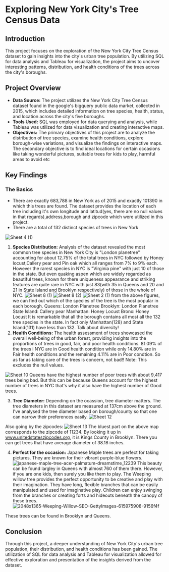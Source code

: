 # Exploring New York City's Tree Census Data

## Introduction

This project focuses on the exploration of the New York City Tree Census dataset to gain insights into the city's urban tree population. By utilizing SQL for data analysis and Tableau for visualization, the project aims to uncover interesting patterns, distribution, and health conditions of the trees across the city's boroughs.

## Project Overview

- **Data Source:** The project utilizes the New York City Tree Census dataset found in the google's bigquery public data market, collected in 2015, which includes detailed information on tree species, health, status, and location across the city's five boroughs.
- **Tools Used:** SQL was employed for data querying and analysis, while Tableau was utilized for data visualization and creating interactive maps.
- **Objectives:** The primary objectives of this project are to analyze the distribution of tree species, examine health conditions, explore borough-wise variations, and visualize the findings on interactive maps. The secondary objective is to find ideal locations for certain occasions like taking wonderful pictures, suitable trees for kids to play, harmful areas to avoid etc

## Key Findings
### The Basics
- There are exactly 683,788 in New York as of 2015 and exactly 101390 in which this trees are found. The dataset provides the location of each tree including it's own longitude and latitud(yes, there are no null values in that regards),address,borough and zipcode which were utilized in this project.
- There are a total of 132 distinct species of trees in New York

![Sheet 4 (1)](https://github.com/abdool-sp/Data-Analyst-Portfolio/assets/31809061/79868e72-50d4-4e27-92d6-bc45033ee96c)



1. **Species Distribution:** Analysis of the dataset revealed the most common tree species in New York City is "London planetree" accounting for about 12.75% of the total trees in NYC followed by Honey locust,Callery pear and Pin oak which all ranges from 7% to 9% each. However the rarest species in NYC is "Virginia pine" with just 10 of those in the state. But even quaking aspen which are widely regarded as beautiful trees, known for there uniqueness appearance and striking features are quite rare in NYC with just 83(with 35 in Queens and 20 and 21 in State Island and Brooklyn respectively) of those in the whole of NYC.
![Sheet 8 (1)](https://github.com/abdool-sp/Data-Analyst-Portfolio/assets/31809061/dba9453b-264f-46ee-ab74-57c8b4662f2e)
![Sheet 8 (2)](https://github.com/abdool-sp/Data-Analyst-Portfolio/assets/31809061/12453b56-9747-48a0-b3d5-eca71b1bf5a3)
![Sheet 2 (1)](https://github.com/abdool-sp/Data-Analyst-Portfolio/assets/31809061/b7584f97-1c84-4363-8f3a-8bc5c8a58bab)
from the above figures, we can find out which of the species of the tree is the most popular in each borough.
Queens: London Planetree
Brooklyn: London Planetree
State Island: Callery pear
Manhattan: Honey Locust
Bronx: Honey Locust
 It is remarkable that all the borough contains all most all the 132 tree species in the state. In fact only Manhattan(128) and State Island(131) have less than 132. Talk about diversity!
2. **Health Conditions:** The health assessment of trees showcased the overall well-being of the urban forest, providing insights into the proportions of trees in good, fair, and poor health conditions. 81.09% of the trees i NYC are in Good health condition while only 14.80% are in Fair health conditions and the remaining 4.11% are in Poor condtion. So as far as taking care of the trees is concern, not bad!! Note: This excludes the null values.

![Sheet 10](https://github.com/abdool-sp/Data-Analyst-Portfolio/assets/31809061/b079be50-35a6-4e97-ae78-8ef698cbe62b)
Queens have the highest number of poor trees with about 9,417 trees being bad. But this can be because Queens account for the highest number of trees in NYC that's why it also have the highest number of Good trees. 

3. **Tree Diameter:** Depending on the ocassion, tree diameter matters. The tree diameters in this dataset are measured at 137cm above the ground. I've analysed the tree diameter based on borough/county so that one can narrow their preferences easily.
![Sheet 12](https://github.com/abdool-sp/Data-Analyst-Portfolio/assets/31809061/7780d2b1-b2cd-416a-9521-a97c7816410f)

Also going by the zipcodes:
![Sheet 13](https://github.com/abdool-sp/Data-Analyst-Portfolio/assets/31809061/e9f40732-df35-468b-a1a4-186b582e2c35)
The bluest part on the above map corresponds to the zipcode of 11234. By looking it up in www.unitedstateszipcodes.org, it is Kings County in Brooklyn. There you can get trees that have average diameter of 38.18 inches.  

4. **Perfect for the occasion:** Japanese Maple trees are perfect for taking pictures. They are known for their vibrant purple-blue flowers.
![japanese-maple-tree-acer-palmatum-dreamstime_12239](https://github.com/abdool-sp/Data-Analyst-Portfolio/assets/31809061/a5ffe107-f747-487c-87dd-fd785176ca72)
This beauty can be found largley in Queens with almost 760 of them there.
However, if you are one kids, then surely you like them to play. The Weeping willow tree provides the perfect opportunity to be creative and play with their imagination. They have long, flexible branches that can be easily manipulated and used for imaginative play. Children can enjoy swinging from the branches or creating forts and hideouts beneath the canopy of these trees.
![2048x1365-Weeping-Willow-SEO-GettyImages-615975908-9156f4f](https://github.com/abdool-sp/Data-Analyst-Portfolio/assets/31809061/13ecf247-8295-4dc3-8cb6-280cc67327fd)

These trees can be found in Brooklyn and Queens.


## Conclusion

Through this project, a deeper understanding of New York City's urban tree population, their distribution, and health conditions has been gained. The utilization of SQL for data analysis and Tableau for visualization allowed for effective exploration and presentation of the insights derived from the dataset.


